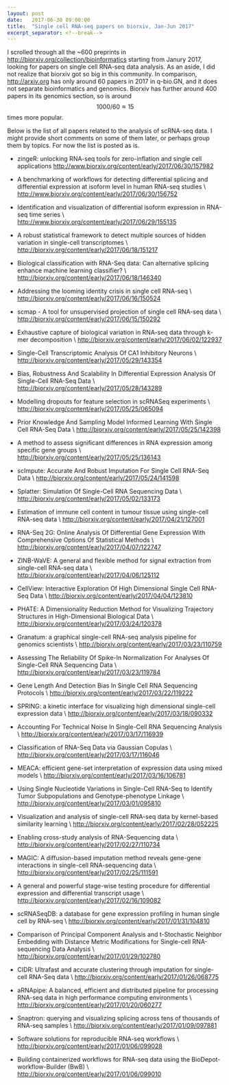 ```yaml
---
layout: post
date:   2017-06-30 09:00:00
title:  "Single cell RNA-seq papers on biorxiv, Jan-Jun 2017"
excerpt_separator: <!--break-->
---
```


I scrolled through all the ~600 preprints in <http://biorxiv.org/collection/bioinformatics> starting from Janury 2017, looking for papers on single cell RNA-seq data analysis. As an aside, I did not realize that biorxiv got so big in this community. In comparison, <http://arxiv.org> has only around 60 papers in 2017 in q-bio.GN, and it does not separate bioinformatics and genomics. Biorxiv has further around 400 papers in its genomics section, so is around $$1000/60 \approx 15$$ times more popular.

Below is the list of all papers related to the analysis of scRNA-seq data. I might provide short comments on some of them later, or perhaps group them by topics. For now the list is posted as is.

<!--break-->

* zingeR: unlocking RNA-seq tools for zero-inflation and single cell applications
  <http://www.biorxiv.org/content/early/2017/06/30/157982>

* A benchmarking of workflows for detecting differential splicing and differential expression at isoform level in human RNA-seq studies \\
  <http://www.biorxiv.org/content/early/2017/06/30/156752>

* Identification and visualization of differential isoform expression in RNA-seq time series \\
  <http://www.biorxiv.org/content/early/2017/06/29/155135>

* A robust statistical framework to detect multiple sources of hidden variation in single-cell transcriptomes \\
  <http://biorxiv.org/content/early/2017/06/18/151217>

* Biological classification with RNA-Seq data: Can alternative splicing enhance machine learning classifier? \\
  <http://biorxiv.org/content/early/2017/06/18/146340>

* Addressing the looming identity crisis in single cell RNA-seq \\
  <http://biorxiv.org/content/early/2017/06/16/150524>

* scmap - A tool for unsupervised projection of single cell RNA-seq data \\
  <http://biorxiv.org/content/early/2017/06/15/150292>

* Exhaustive capture of biological variation in RNA-seq data through k-mer decomposition \\
  <http://biorxiv.org/content/early/2017/06/02/122937>

* Single-Cell Transcriptomic Analysis Of CA1 Inhibitory Neurons \\
  <http://biorxiv.org/content/early/2017/05/29/143354>

* Bias, Robustness And Scalability In Differential Expression Analysis Of Single-Cell RNA-Seq Data \\
  <http://biorxiv.org/content/early/2017/05/28/143289>

* Modelling dropouts for feature selection in scRNASeq experiments \\
  <http://biorxiv.org/content/early/2017/05/25/065094>

* Prior Knowledge And Sampling Model Informed Learning With Single Cell RNA-Seq Data \\
  <http://biorxiv.org/content/early/2017/05/25/142398>

* A method to assess significant differences in RNA expression among specific gene groups \\
  <http://biorxiv.org/content/early/2017/05/25/136143>

* scImpute: Accurate And Robust Imputation For Single Cell RNA-Seq Data \\
  <http://biorxiv.org/content/early/2017/05/24/141598>

* Splatter: Simulation Of Single-Cell RNA Sequencing Data \\
  <http://biorxiv.org/content/early/2017/05/02/133173>

* Estimation of immune cell content in tumour tissue using single-cell RNA-seq data \\
  <http://biorxiv.org/content/early/2017/04/21/127001>

* RNA-Seq 2G: Online Analysis Of Differential Gene Expression With Comprehensive Options Of Statistical Methods \\
  <http://biorxiv.org/content/early/2017/04/07/122747>

* ZINB-WaVE: A general and flexible method for signal extraction from single-cell RNA-seq data \\  
  <http://biorxiv.org/content/early/2017/04/06/125112>

* CellView: Interactive Exploration Of High Dimensional Single Cell RNA-Seq Data \\
  <http://biorxiv.org/content/early/2017/04/04/123810>

* PHATE: A Dimensionality Reduction Method for Visualizing Trajectory Structures in High-Dimensional Biological Data \\
  <http://biorxiv.org/content/early/2017/03/24/120378>

* Granatum: a graphical single-cell RNA-seq analysis pipeline for genomics scientists \\
  <http://biorxiv.org/content/early/2017/03/23/110759>

* Assessing The Reliability Of Spike-In Normalization For Analyses Of Single-Cell RNA Sequencing Data \\
  <http://biorxiv.org/content/early/2017/03/23/119784>

* Gene Length And Detection Bias In Single Cell RNA Sequencing Protocols \\
  <http://biorxiv.org/content/early/2017/03/22/119222>

* SPRING: a kinetic interface for visualizing high dimensional single-cell expression data \\
  <http://biorxiv.org/content/early/2017/03/18/090332>

* Accounting For Technical Noise In Single-Cell RNA Sequencing Analysis \\
  <http://biorxiv.org/content/early/2017/03/17/116939>

* Classification of RNA-Seq Data via Gaussian Copulas \\
  <http://biorxiv.org/content/early/2017/03/17/116046>

* MEACA: efficient gene-set interpretation of expression data using mixed models \\
  <http://biorxiv.org/content/early/2017/03/16/106781>

* Using Single Nucleotide Variations in Single-Cell RNA-Seq to Identify Tumor Subpopulations and Genotype-phenotype Linkage \\
  <http://biorxiv.org/content/early/2017/03/01/095810>

* Visualization and analysis of single-cell RNA-seq data by kernel-based similarity learning \\
  <http://biorxiv.org/content/early/2017/02/28/052225>

* Enabling cross-study analysis of RNA-Sequencing data \\
  <http://biorxiv.org/content/early/2017/02/27/110734>

* MAGIC: A diffusion-based imputation method reveals gene-gene interactions in single-cell RNA-sequencing data \\
  <http://biorxiv.org/content/early/2017/02/25/111591>

* A general and powerful stage-wise testing procedure for differential expression and differential transcript usage \\
  <http://biorxiv.org/content/early/2017/02/16/109082>

* scRNASeqDB: a database for gene expression profiling in human single cell by RNA-seq \\
  <http://biorxiv.org/content/early/2017/01/31/104810>

* Comparison of Principal Component Analysis and t-Stochastic Neighbor Embedding with Distance Metric Modifications for Single-cell RNA-sequencing Data Analysis \\
  <http://biorxiv.org/content/early/2017/01/29/102780>

* CIDR: Ultrafast and accurate clustering through imputation for single-cell RNA-Seq data \\
  <http://biorxiv.org/content/early/2017/01/26/068775>

* aRNApipe: A balanced, efficient and distributed pipeline for processing RNA-seq data in high performance computing environments \\
  <http://biorxiv.org/content/early/2017/01/20/060277>

* Snaptron: querying and visualizing splicing across tens of thousands of RNA-seq samples \\
  <http://biorxiv.org/content/early/2017/01/09/097881>

* Software solutions for reproducible RNA-seq workflows \\
  <http://biorxiv.org/content/early/2017/01/06/099028>

* Building containerized workflows for RNA-seq data using the BioDepot-workflow-Builder (BwB) \\
  <http://biorxiv.org/content/early/2017/01/06/099010>


